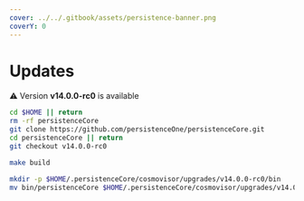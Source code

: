 ```yaml
---
cover: ../../.gitbook/assets/persistence-banner.png
coverY: 0
---
```


# Updates

⚠️ Version **v14.0.0-rc0** is available

```bash
cd $HOME || return
rm -rf persistenceCore
git clone https://github.com/persistenceOne/persistenceCore.git
cd persistenceCore || return
git checkout v14.0.0-rc0

make build

mkdir -p $HOME/.persistenceCore/cosmovisor/upgrades/v14.0.0-rc0/bin
mv bin/persistenceCore $HOME/.persistenceCore/cosmovisor/upgrades/v14.0.0-rc0/bin/
```
